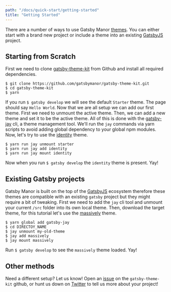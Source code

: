 ```yaml
---
path: "/docs/quick-start/getting-started"
title: "Getting Started"
---
```


There are a number of ways to use Gatsby Manor [themes](https://gatsbymanor.com/themes).
You can either start with a brand new project or include a theme into an existing [GatsbyJS](https://www.gatsbyjs.org/) project.

## Starting from Scratch
First we need to clone [gatsby-theme-kit](https://github.com/gatsbymanor/gatsby-theme-kit)
from Github and install all required dependencies.

```
$ git clone https://github.com/gatsbymanor/gatsby-theme-kit.git
$ cd gatsby-theme-kit
$ yarn
```

If you run `$ gatsby develop` we will see the default `Starter` theme. The page should
say `Hello World`. Now that we are all setup we can add our first theme. First we
need to unmount the active theme. Then, we can add a
new theme and set it to be the active theme. All of this is done with the [gatsby-jay](https://github.com/gatsbymanor/gatsby-jay) cli,
a theme management tool. We'll run the `jay` commands via yarn scripts to avoid
adding global dependency to your global npm modules. Now, let's try to use the [identity](https://gatsbymanor.com/themes/identity) theme.

```
$ yarn run jay unmount starter
$ yarn run jay add identity
$ yarn run jay mount identity
```

Now when you run `$ gatsby develop` the `identity` theme is present. Yay!

## Existing Gatsby projects
Gatsby Manor is built on the top of the [GatsbyJS](https://www.gatsbyjs.org/) ecosystem therefore these themes are compatible with an existing `gatsby` project but they might require a bit of tweaking. First we need to add the `jay` cli tool and unmount your current `/src` folder into its own local theme. Then,
download the target theme, for this tutorial let's use the [massively](https://gatsbymanor.com/themes/massively) theme.

```
$ yarn global add gatsby-jay
$ cd DIRECTOY_NAME
$ jay unmount my-old-theme
$ jay add massively
$ jay mount massively
```

Run `$ gatsby develop` to see the `massively` theme loaded. Yay!

## Other methods
Need a different setup? Let us know! Open an [issue](https://github.com/gatsbymanor/gatsby-theme-kit/issues) on the `gatsby-theme-kit` github,
or hunt us down on [Twitter](https://twitter.com/TheGatsbyManor) to tell us more about your project!
